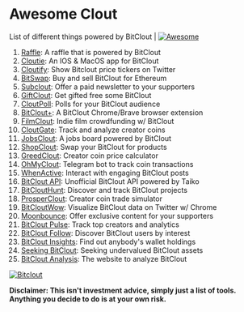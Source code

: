 # Awesome Clout
List of different things powered by BitClout  | [![Awesome](https://cdn.rawgit.com/sindresorhus/awesome/d7305f38d29fed78fa85652e3a63e154dd8e8829/media/badge.svg)](https://github.com/Mentors4EDU/Awesome-Clout)

1. [Raffle](https://bitcloutraffle.com/): A raffle that is powered by BitClout
2. [Cloutie](https://bitclout.com/u/CloutieApp): An IOS & MacOS app for BitClout
3. [Cloutify](https://chrome.google.com/webstore/detail/cloutify-show-bitclout-pr/mmpacdkjmmnichfpplcpcipgcdphfhdg): Show Bitclout price tickers on Twitter
4. [BitSwap](https://bitswap.network/): Buy and sell BitClout for Ethereum
5. [Subclout](https://www.subclout.com/): Offer a paid newsletter to your supporters
6. [GiftClout](https://www.giftclout.com/): Get gifted free some BitClout
7. [CloutPoll](https://cloutpoll.com/): Polls for your BitClout audience
8. [BitClout+](https://bitclout.plus/): A BitClout Chrome/Brave browser extension
9. [FilmClout](https://bitclout.com/u/FilmClout): Indie film crowdfunding w/ BitClout
10. [CloutGate](https://cloutgate.com/): Track and analyze creator coins
11. [JobsClout](http://jobclout.me/): A jobs board powered by BitClout
12. [ShopClout](http://shopclout.me/): Swap your BitClout for products
13. [GreedClout](https://bogdandidenko.github.io/greedclout/): Creator coin price calculator
14. [OhMyClout](https://ohmyclout.com/): Telegram bot to track coin transactions
15. [WhenActive](https://whenactive.com/global): Interact with engaging BitClout posts
16. [BitClout API](https://github.com/benjaminwoods/bitclout): Unofficial BitClout API powered by Taiko
17. [BitCloutHunt](https://www.bitclouthunt.com/): Discover and track BitClout projects
18. [ProsperClout](https://www.prosperclout.com/): Creator coin trade simulator
19. [BitCloutWow](https://chrome.google.com/webstore/detail/bitcloutwow-bitclout-on-t/pljnngphhkadegjpkajkcigimjdheedd?hl=en&authuser=1): Visualize BitClout data on Twitter w/ Chrome
20. [Moonbounce](https://getmoonbounce.com/): Offer exclusive content for your supporters
21. [BitClout Pulse](https://www.bitcloutpulse.com/): Track top creators and analytics
22. [BitClout Follow](https://bitcloutfollow.com/): Discover BitClout users by interest
23. [BitClout Insights](https://bitcloutinsights.com/): Find out anybody's wallet holdings
24. [Seeking BitClout](https://seekingbitclout.com/): Seeking undervalued BitClout assets
25. [BitClout Analysis](https://www.bitcloutanalysis.com/): The website to analyze BitClout

[![Bitclout](https://img.shields.io/badge/-Follow%20me%20on%20BitClout-red)](https://bitclout.com/u/AMKN)

**Disclaimer: This isn't investment advice, simply just a list of tools. Anything you decide to do is at your own risk.**
